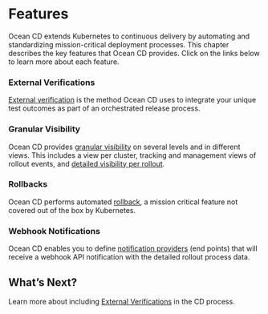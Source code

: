 <meta name="robots" content="noindex">

# Features

Ocean CD extends Kubernetes to continuous delivery by automating and standardizing mission-critical deployment processes. This chapter describes the key features that Ocean CD provides. Click on the links below to learn more about each feature.

### External Verifications

[External verification](ocean-cd/features/external-verifications) is the method Ocean CD uses to integrate your unique test outcomes as part of an orchestrated release process.

### Granular Visibility

Ocean CD provides [granular visibility](ocean-cd/features/granular-visibility/) on several levels and in different views. This includes a view per cluster, tracking and management views of rollout events, and [detailed visibility per rollout](ocean-cd/features/granular-visibility/detailed-rollout-view).

### Rollbacks

Ocean CD performs automated [rollback](ocean-cd/features/rollback), a mission critical feature not covered out of the box by Kubernetes.

### Webhook Notifications

Ocean CD enables you to define [notification providers](ocean-cd/features/webhook-notifications) (end points) that will receive a webhook API notification with the detailed rollout process data.

## What’s Next?

Learn more about including [External Verifications](ocean-cd/features/external-verifications) in the CD process.
